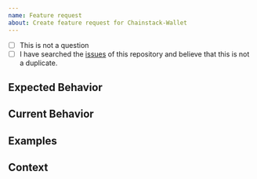 ```yaml
---
name: Feature request
about: Create feature request for Chainstack-Wallet
---
```


<!--- Provide a general summary of the feature in the Title above -->

<!--
    To avoid duplicate issues we ask you to check off the following list.
-->

<!-- Checked checkbox should look like this: [x] -->
- [ ] This is not a question
- [ ] I have searched the [issues](https://github.com/caiqingfeng/chainstack-wallet/issues) of this repository and believe that this is not a duplicate.

## Expected Behavior

<!---
    Describe how it should work.
-->

## Current Behavior

<!---
    Explain the difference from current behavior.
-->

## Examples

## Context

<!---
    What are you trying to accomplish? How has the lack of this feature affected you?
    Providing context helps us come up with a solution that is most useful in the real world.
-->